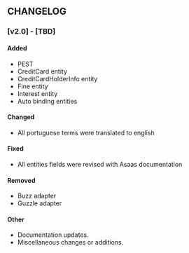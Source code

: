 ## CHANGELOG

### [v2.0] - [TBD]

#### Added

- PEST
- CreditCard entity
- CreditCardHolderInfo entity
- Fine entity
- Interest entity
- Auto binding entities

#### Changed

- All portuguese terms were translated to english

#### Fixed

- All entities fields were revised with Asaas documentation

#### Removed

- Buzz adapter
- Guzzle adapter

#### Other

- Documentation updates.
- Miscellaneous changes or additions.
